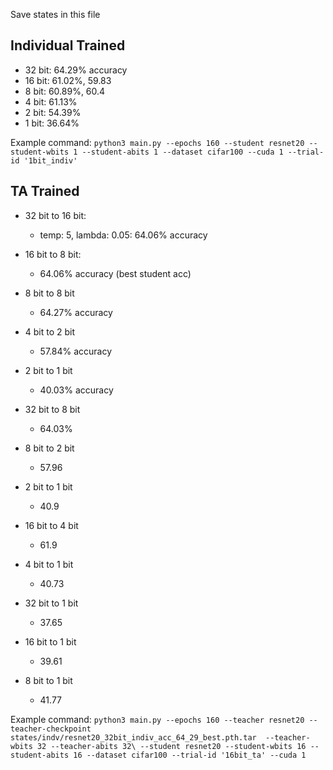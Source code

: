 Save states in this file

## Individual Trained
* 32 bit: 64.29% accuracy
* 16 bit: 61.02%, 59.83
* 8 bit: 60.89%, 60.4
* 4 bit: 61.13%
* 2 bit: 54.39%
* 1 bit: 36.64%

Example command:
`python3 main.py --epochs 160 --student resnet20 --student-wbits 1 --student-abits 1 --dataset cifar100 --cuda 1 --trial-id '1bit_indiv'`

## TA Trained
* 32 bit to 16 bit:
    * temp: 5, lambda: 0.05: 64.06% accuracy
* 16 bit to 8 bit:
    * 64.06% accuracy (best student acc)
* 8 bit to 8 bit
    * 64.27% accuracy
* 4 bit to 2 bit
    * 57.84% accuracy
* 2 bit to 1 bit
    * 40.03% accuracy

* 32 bit to 8 bit
    * 64.03%
* 8 bit to 2 bit
    * 57.96
* 2 bit to 1 bit
    * 40.9


* 16 bit to 4 bit
    * 61.9
* 4 bit to 1 bit
    * 40.73

* 32 bit to 1 bit
    * 37.65
* 16 bit to 1 bit
    * 39.61
* 8 bit to 1 bit
    * 41.77



Example command:
`python3 main.py --epochs 160 --teacher resnet20 --teacher-checkpoint states/indv/resnet20_32bit_indiv_acc_64_29_best.pth.tar  --teacher-wbits 32 --teacher-abits 32\
  --student resnet20 --student-wbits 16 --student-abits 16 --dataset cifar100 --trial-id '16bit_ta' --cuda 1`
